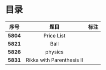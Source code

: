 # 目录

| 序号 | 题目 | 标注 |
| :-: | :-: | :-: |
| **5804** | Price List |  |
| **5821** | Ball |  |
| **5826** | physics |  |
| **5831** | Rikka with Parenthesis II |  |
